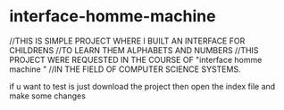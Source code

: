 # interface-homme-machine
//THIS IS SIMPLE PROJECT WHERE I BUILT AN INTERFACE FOR CHILDRENS 
//TO LEARN THEM ALPHABETS AND NUMBERS
//THIS PROJECT WERE REQUESTED IN THE COURSE OF "interface homme machine "
//IN THE FIELD OF COMPUTER SCIENCE SYSTEMS.



if u want to test is just download the project then open the index file 
and make some changes
